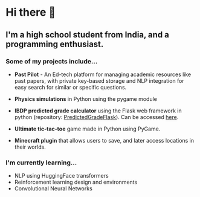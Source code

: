 # Hi there 👋
## I'm a high school student from India, and a programming enthusiast. 
### Some of my projects include...
  - **Past Pilot** - An Ed-tech platform for managing academic resources like past papers, with private key-based storage and NLP integration for easy search for similar or specific questions.
  - **Physics simulations** in Python using the pygame module
  - **IBDP predicted grade calculator** using the Flask web framework in python (repository: [PredictedGradeFlask](https://github.com/samkas125/PredictedGradeFlask)). Can be accessed [here](https://predictedgradetest.pythonanywhere.com).
   
  - **Ultimate tic-tac-toe** game made in Python using PyGame.
  - **Minecraft plugin** that allows users to save, and later access locations in their worlds.

### I'm currently learning...
  - NLP using HuggingFace transformers
  - Reinforcement learning design and environments
  - Convolutional Neural Networks
<!--
**samkas125/samkas125** is a ✨ _special_ ✨ repository because its `README.md` (this file) appears on your GitHub profile.

Here are some ideas to get you started:

- 🔭 I’m currently working on ...
- 🌱 I’m currently learning ...
- 👯 I’m looking to collaborate on ...
- 🤔 I’m looking for help with ...
- 💬 Ask me about ...
- 📫 How to reach me: ...
- 😄 Pronouns: ...
- ⚡ Fun fact: ...
-->
